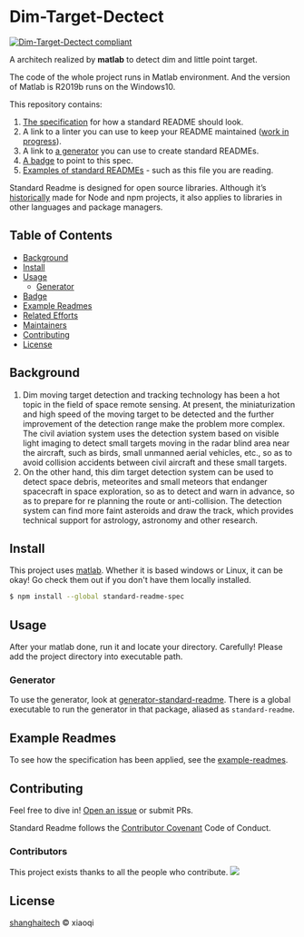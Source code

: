 # Dim-Target-Dectect

[![Dim-Target-Dectect compliant](https://img.shields.io/badge/readme%20style-standard-brightgreen.svg?style=flat-square)](https://github.com/xiaoqi35/Dim-Target-Dectect)

A architech realized by **matlab** to detect dim and little point target.

The code of the whole project runs in Matlab environment. And the version of Matlab is R2019b runs on the Windows10.  

This repository contains:

1. [The specification](spec.md) for how a standard README should look.
2. A link to a linter you can use to keep your README maintained ([work in progress](https://github.com/RichardLitt/standard-readme/issues/5)).
3. A link to [a generator](https://github.com/RichardLitt/generator-standard-readme) you can use to create standard READMEs.
4. [A badge](#badge) to point to this spec.
5. [Examples of standard READMEs](example-readmes/) - such as this file you are reading.

Standard Readme is designed for open source libraries. Although it’s [historically](#background) made for Node and npm projects, it also applies to libraries in other languages and package managers.


## Table of Contents

- [Background](#background)
- [Install](#install)
- [Usage](#usage)
	- [Generator](#generator)
- [Badge](#badge)
- [Example Readmes](#example-readmes)
- [Related Efforts](#related-efforts)
- [Maintainers](#maintainers)
- [Contributing](#contributing)
- [License](#license)

## Background

1. Dim moving target detection and tracking technology has been a hot topic in the field of space remote sensing. At present, the miniaturization and high speed of the moving target to be detected and the further improvement of the detection range make the problem more complex. The civil aviation system uses the detection system based on visible light imaging to detect small targets moving in the radar blind area near the aircraft, such as birds, small unmanned aerial vehicles, etc., so as to avoid collision accidents between civil aircraft and these small targets. 
2. On the other hand, this dim target detection system can be used to detect space debris, meteorites and small meteors that endanger spacecraft in space exploration, so as to detect and warn in advance, so as to prepare for re planning the route or anti-collision. The detection system can find more faint asteroids and draw the track, which provides technical support for astrology, astronomy and other research.

## Install

This project uses [matlab](https://ww2.mathworks.cn/downloads/web_downloads/). Whether it is based windows or Linux, it can be okay! Go check them out if you don't have them locally installed.

```sh
$ npm install --global standard-readme-spec
```

## Usage

After your matlab done, run it and locate your directory. Carefully! Please add the project directory into executable path.  

### Generator

To use the generator, look at [generator-standard-readme](https://github.com/RichardLitt/generator-standard-readme). There is a global executable to run the generator in that package, aliased as `standard-readme`.

## Example Readmes

To see how the specification has been applied, see the [example-readmes](example-readmes/).

## Contributing

Feel free to dive in! [Open an issue](https://github.com/RichardLitt/standard-readme/issues/new) or submit PRs.

Standard Readme follows the [Contributor Covenant](http://contributor-covenant.org/version/1/3/0/) Code of Conduct.

### Contributors

This project exists thanks to all the people who contribute. 
<a href="graphs/contributors"><img src="https://opencollective.com/standard-readme/contributors.svg?width=890&button=false" /></a>


## License

[shanghaitech](LICENSE) © xiaoqi
